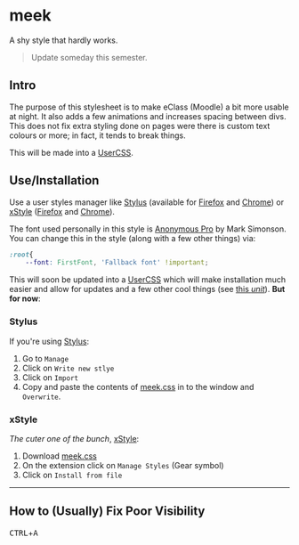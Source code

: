# meek
A shy style that hardly works.

> Update someday this semester.

## Intro
The purpose of this stylesheet is to make eClass (Moodle) a bit more usable at
night. It also adds a few animations and increases spacing between divs.
This does not fix extra styling done on pages were there is custom text colours 
or more; in fact, it tends to break things.

This will be made into a [UserCSS](https://github.com/openstyles/stylus/wiki/Usercss).

## Use/Installation
Use a user styles manager like [Stylus](https://github.com/openstyles/stylus/)
(available for [Firefox](https://addons.mozilla.org/en-US/firefox/addon/styl-us/)
and [Chrome](https://chrome.google.com/webstore/detail/stylus/clngdbkpkpeebahjckkjfobafhncgmne))
or [xStyle](https://github.com/FirefoxBar/xStyle) ([Firefox](https://addons.mozilla.org/en-US/firefox/addon/xstyle/)
and [Chrome](https://chrome.google.com/webstore/detail/xstyle/hncgkmhphmncjohllpoleelnibpmccpj)).

The font used personally in this style is [Anonymous Pro](https://www.marksimonson.com/fonts/view/anonymous-pro)
by Mark Simonson. You can change this in the style (along with a few other things) via:

```css
:root{
    --font: FirstFont, 'Fallback font' !important;
```

This will soon be updated into a [UserCSS](https://github.com/openstyles/stylus/wiki/Usercss)
which will make installation much easier and allow for updates and a few other cool things (see 
[this *unit*](https://github.com/StylishThemes/Github-Dark)). 
**But for now**:

### Stylus
If you're using [Stylus](https://github.com/openstyles/stylus/):

1. Go to `Manage`
2. Click on `Write new stlye`
3. Click on `Import`
4. Copy and paste the contents of [meek.css]() in to the window and `Overwrite`.

### xStyle
*The cuter one of the bunch*, [xStyle](https://github.com/FirefoxBar/xStyle):

1. Download [meek.css]()
2. On the extension click on `Manage Styles` (Gear symbol)
3. Click on `Install from file`

---

## How to (Usually) Fix Poor Visibility
<kbd>CTRL</kbd>+<kbd>A</kbd>
